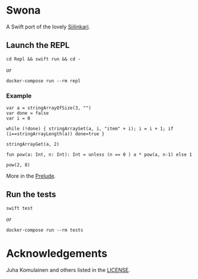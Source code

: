# Swona

A Swift port of the lovely [Siilinkari](https://github.com/komu/siilinkari).

## Launch the REPL

`cd Repl && swift run && cd -`

_or_

`docker-compose run --rm repl`

### Example

```
var a = stringArrayOfSize(3, "")
var done = false
var i = 0

while (!done) { stringArraySet(a, i, "item" + i); i = i + 1; if (i==stringArrayLength(a)) done=true }

stringArrayGet(a, 2)

fun pow(a: Int, n: Int): Int = unless (n == 0 ) a * pow(a, n-1) else 1

pow(2, 8)
```

More in the [Prelude](Resources/prelude.sk).

## Run the tests

`swift test`

_or_

`docker-compose run --rm tests`

# Acknowledgements

Juha Komulainen and others listed in the [LICENSE](LICENSE).

